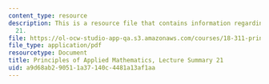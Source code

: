 ```yaml
---
content_type: resource
description: This is a resource file that contains information regarding lecture summary
  21.
file: https://ol-ocw-studio-app-qa.s3.amazonaws.com/courses/18-311-principles-of-applied-mathematics-spring-2014/a9d68ab290511a37140c4481a13af1aa_MIT18_311S14_Lecture21.pdf
file_type: application/pdf
resourcetype: Document
title: Principles of Applied Mathematics, Lecture Summary 21
uid: a9d68ab2-9051-1a37-140c-4481a13af1aa
---
```

